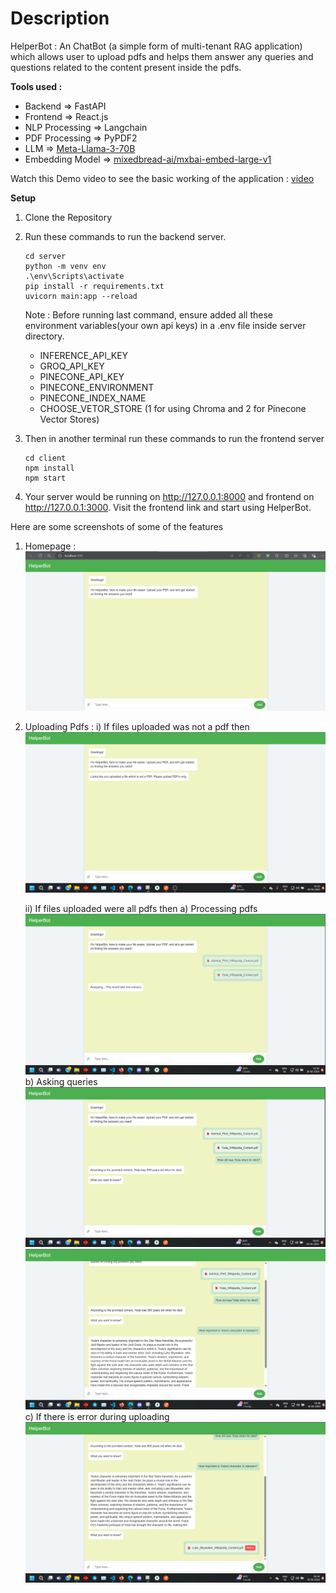 # Description
HelperBot : An ChatBot (a simple form of multi-tenant RAG application) which allows user to upload pdfs and helps them answer any queries and questions related to the content present inside the pdfs.

**Tools used :**
- Backend => FastAPI
- Frontend => React.js
- NLP Processing => Langchain
- PDF Processing => PyPDF2
- LLM => [Meta-Llama-3-70B](https://huggingface.co/meta-llama/Meta-Llama-3-70B)
- Embedding Model => [mixedbread-ai/mxbai-embed-large-v1](https://huggingface.co/mixedbread-ai/mxbai-embed-large-v1)


Watch this Demo video to see the basic working of the application :
[video](<screenshots/HelperBot Demo Video.mkv>)

**Setup**
1)  Clone the Repository

2) Run these commands to run the backend server.
    ```console
    cd server
    python -m venv env
    .\env\Scripts\activate
    pip install -r requirements.txt
    uvicorn main:app --reload
    ```
    Note : Before running last command, ensure added all these environment variables(your own api keys) in a .env file inside server directory.
    - INFERENCE_API_KEY
    - GROQ_API_KEY
    - PINECONE_API_KEY
    - PINECONE_ENVIRONMENT
    - PINECONE_INDEX_NAME
    - CHOOSE_VETOR_STORE (1 for using Chroma and 2 for Pinecone Vector Stores)

3) Then in another terminal run these commands to run the frontend server
    ```console
    cd client
    npm install
    npm start
    ```
4) Your server would be running on http://127.0.0.1:8000 and frontend on http://127.0.0.1:3000. Visit the frontend link and start using HelperBot.



Here are some screenshots of some of the features

1) Homepage :
    ![Homepage](screenshots/Homepage.png)

2) Uploading Pdfs : 
    i) If files uploaded was not a pdf then 
    ![Not pdf](<screenshots/Not pdf.png>)

    ii) If files uploaded were all pdfs then
        a) Processing pdfs
        ![alt text](<screenshots/pdf processing.png>)
        b) Asking queries 
        ![alt text](<screenshots/Simple question.png>)
        ![alt text](<screenshots/Descriptive question.png>)
        c) If there is error during uploading
        ![alt text](screenshots/Retry.png)

